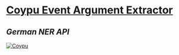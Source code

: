 # [Coypu Event Argument Extractor](https://github.com/semantic-systems/coypu-EventArgumentExtractor)
## _German NER API_

[![Coypu](https://pbs.twimg.com/profile_banners/1421069821723267072/1641392854/1500x500)](https://coypu.org/)
